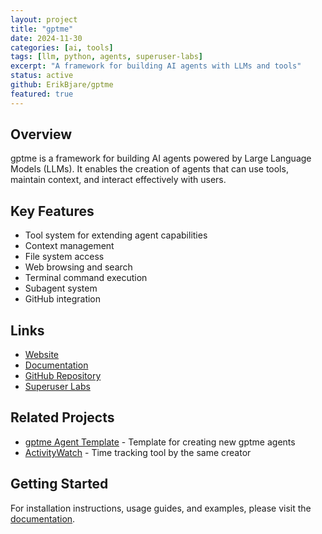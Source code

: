 ```yaml
---
layout: project
title: "gptme"
date: 2024-11-30
categories: [ai, tools]
tags: [llm, python, agents, superuser-labs]
excerpt: "A framework for building AI agents with LLMs and tools"
status: active
github: ErikBjare/gptme
featured: true
---
```


## Overview

gptme is a framework for building AI agents powered by Large Language Models (LLMs). It enables the creation of agents that can use tools, maintain context, and interact effectively with users.

## Key Features

- Tool system for extending agent capabilities
- Context management
- File system access
- Web browsing and search
- Terminal command execution
- Subagent system
- GitHub integration

## Links

- [Website](https://gptme.org)
- [Documentation](https://gptme.org/docs/)
- [GitHub Repository](https://github.com/ErikBjare/gptme)
- [Superuser Labs](https://superuserlabs.org)

## Related Projects

- [gptme Agent Template](/projects/gptme-agent-template) - Template for creating new gptme agents
- [ActivityWatch](/projects/activitywatch) - Time tracking tool by the same creator

## Getting Started

For installation instructions, usage guides, and examples, please visit the [documentation](https://gptme.org/docs/).
